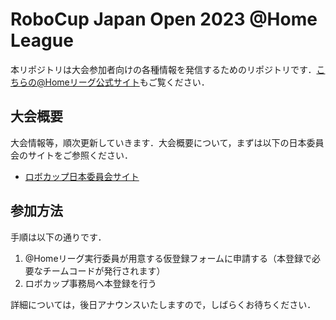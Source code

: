 # RoboCup Japan Open 2023 @Home League

本リポジトリは大会参加者向けの各種情報を発信するためのリポジトリです．[こちらの@Homeリーグ公式サイト](https://sites.google.com/site/robocuphomejapan/home)もご覧ください．

## 大会概要
大会情報等，順次更新していきます．大会概要について，まずは以下の日本委員会のサイトをご参照ください．
- [ロボカップ日本委員会サイト](https://www.robocup.or.jp/japanopen2023/overview.html)

## 参加方法
手順は以下の通りです．

1. @Homeリーグ実行委員が用意する仮登録フォームに申請する（本登録で必要なチームコードが発行されます）
2. ロボカップ事務局へ本登録を行う

詳細については，後日アナウンスいたしますので，しばらくお待ちください．